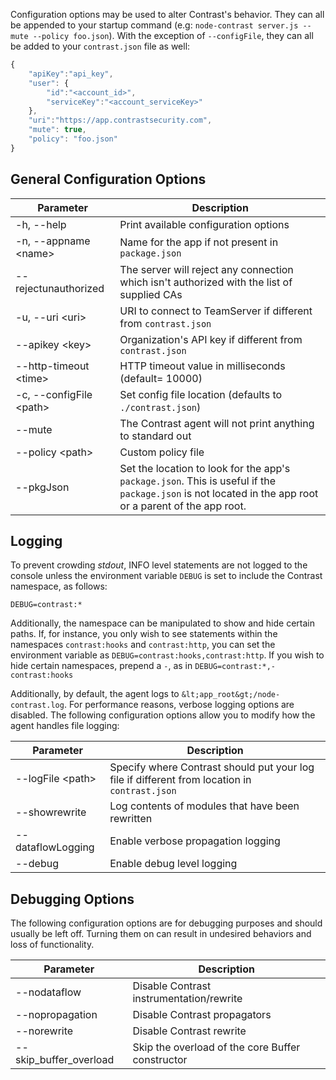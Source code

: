 <!--
title: "Node.js Agent Configuration"
description: "Configuring the Node.js Agent"
-->

Configuration options may be used to alter Contrast's behavior. They can all be appended to your startup command (e.g: ```node-contrast server.js --mute --policy foo.json```). With the exception of ```--configFile```, they can all be added to your ```contrast.json``` file as well:
``` javascript
{
    "apiKey":"api_key",
    "user": {
        "id":"<account_id>",
        "serviceKey":"<account_serviceKey>"
    },
    "uri":"https://app.contrastsecurity.com",
	"mute": true,
	"policy": "foo.json"
}
```

## General Configuration Options
 Parameter               | Description
-------------------------|-------------
-h, --help                    | Print available configuration options
-n, --appname &lt;name&gt;    | Name for the app if not present in ```package.json```
--rejectunauthorized          | The server will reject any connection which isn't authorized with the list of supplied CAs
-u, --uri &lt;uri&gt;         | URI to connect to TeamServer if different from ```contrast.json```
--apikey &lt;key&gt;          | Organization's API key if different from ```contrast.json```
--http-timeout &lt;time&gt;   | HTTP timeout value in milliseconds (default= 10000)
-c, --configFile &lt;path&gt; | Set config file location (defaults to ```./contrast.json```)
--mute                        | The Contrast agent will not print anything to standard out
--policy &lt;path&gt;         | Custom policy file
--pkgJson                     | Set the location to look for the app's ```package.json```. This is useful if the ```package.json``` is not located in the app root or a parent of the app root.

## Logging
To prevent crowding *stdout*, INFO level statements are not logged to the console unless the environment variable ```DEBUG``` is set to include the Contrast namespace, as follows:

```
DEBUG=contrast:*
```
Additionally, the namespace can be manipulated to show and hide certain paths. If, for instance, you only wish to see statements within the namespaces ```contrast:hooks``` and ```contrast:http```, you can set the environment variable as ```DEBUG=contrast:hooks,contrast:http```. If you wish to hide certain namespaces, prepend a ```-```, as in ```DEBUG=contrast:*,-contrast:hooks```

Additionally, by default, the agent logs to ```&lt;app_root&gt;/node-contrast.log```. For performance reasons, verbose logging options are disabled. The following configuration options allow you to modify how the agent handles file logging:

 Parameter               | Description
-------------------------|-------------
--logFile &lt;path&gt;   | Specify where Contrast should put your log file if different from location in ```contrast.json```
--showrewrite            | Log contents of modules that have been rewritten
--dataflowLogging        | Enable verbose propagation logging
--debug                  | Enable debug level logging

## Debugging Options
The following configuration options are for debugging purposes and should usually be left off. Turning them on can result in undesired behaviors and loss of functionality.

 Parameter               | Description
-------------------------|-------------
--nodataflow             | Disable Contrast instrumentation/rewrite
--nopropagation          | Disable Contrast propagators
--norewrite              | Disable Contrast rewrite
--skip_buffer_overload   | Skip the overload of the core Buffer constructor
